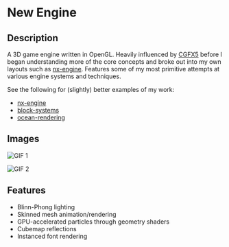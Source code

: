 # New Engine

## Description

A 3D game engine written in OpenGL. Heavily influenced by [CGFX5](https://github.com/bennyqbd/CGFX5) before I began understanding more of the core concepts and broke out into my own layouts such as [nx-engine](https://github.com/forenoonwatch/nx-engine). Features some of my most primitive attempts at various engine systems and techniques.

See the following for (slightly) better examples of my work:

- [nx-engine](https://github.com/forenoonwatch/nx-engine)
- [block-systems](https://github.com/forenoonwatch/block-systems)
- [ocean-rendering](https://github.com/forenoonwatch/ocean-rendering)

## Images

![GIF 1](images/new_engine_1.gif)

![GIF 2](images/new_engine_2.gif)

## Features

- Blinn-Phong lighting
- Skinned mesh animation/rendering
- GPU-accelerated particles through geometry shaders
- Cubemap reflections
- Instanced font rendering

